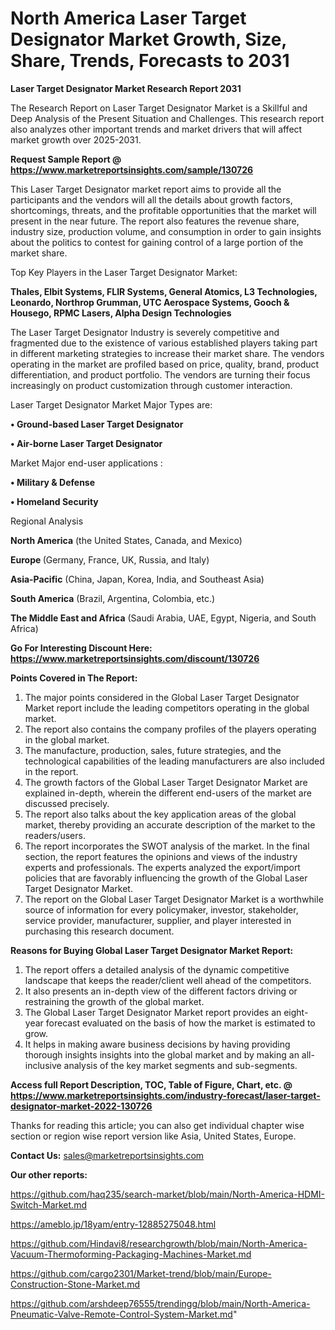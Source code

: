 # North America Laser Target Designator Market Growth, Size, Share, Trends, Forecasts to 2031

<strong>Laser Target Designator Market Research Report 2031</strong>

The Research Report on Laser Target Designator Market is a Skillful and Deep Analysis of the Present Situation and Challenges. This research report also analyzes other important trends and market drivers that will affect market growth over 2025-2031.

<strong>Request Sample Report @ <a href=https://www.marketreportsinsights.com/sample/130726>https://www.marketreportsinsights.com/sample/130726</a></strong>

This Laser Target Designator market report aims to provide all the participants and the vendors will all the details about growth factors, shortcomings, threats, and the profitable opportunities that the market will present in the near future. The report also features the revenue share, industry size, production volume, and consumption in order to gain insights about the politics to contest for gaining control of a large portion of the market share.

Top Key Players in the Laser Target Designator Market:

<strong>Thales, Elbit Systems, FLIR Systems, General Atomics, L3 Technologies, Leonardo, Northrop Grumman, UTC Aerospace Systems, Gooch & Housego, RPMC Lasers, Alpha Design Technologies</strong>

The Laser Target Designator Industry is severely competitive and fragmented due to the existence of various established players taking part in different marketing strategies to increase their market share. The vendors operating in the market are profiled based on price, quality, brand, product differentiation, and product portfolio. The vendors are turning their focus increasingly on product customization through customer interaction.

Laser Target Designator Market Major Types are:

<strong>• Ground-based Laser Target Designator

• Air-borne Laser Target Designator</strong>

Market Major end-user applications :

<strong>• Military & Defense

• Homeland Security</strong>

Regional Analysis

</u><strong><b>North America</b></strong> (the United States, Canada, and Mexico)

<strong><b>Europe </b></strong>(Germany, France, UK, Russia, and Italy)

<strong><b>Asia-Pacific</b></strong> (China, Japan, Korea, India, and Southeast Asia)

<strong><b>South America</b></strong> (Brazil, Argentina, Colombia, etc.)

<strong><b>The Middle East and Africa</b></strong> (Saudi Arabia, UAE, Egypt, Nigeria, and South Africa)

<strong>Go For Interesting Discount Here: <a href=https://www.marketreportsinsights.com/discount/130726>https://www.marketreportsinsights.com/discount/130726</a></strong>

<strong>Points Covered in The Report:</strong>
<ol>
  <li>The major points considered in the Global Laser Target Designator Market report include the leading competitors operating in the global market.</li>
  <li>The report also contains the company profiles of the players operating in the global market.</li>
  <li>The manufacture, production, sales, future strategies, and the technological capabilities of the leading manufacturers are also included in the report.</li>
  <li>The growth factors of the Global Laser Target Designator Market are explained in-depth, wherein the different end-users of the market are discussed precisely.</li>
  <li>The report also talks about the key application areas of the global market, thereby providing an accurate description of the market to the readers/users.</li>
  <li>The report incorporates the SWOT analysis of the market. In the final section, the report features the opinions and views of the industry experts and professionals. The experts analyzed the export/import policies that are favorably influencing the growth of the Global Laser Target Designator Market.</li>
  <li>The report on the Global Laser Target Designator Market is a worthwhile source of information for every policymaker, investor, stakeholder, service provider, manufacturer, supplier, and player interested in purchasing this research document.</li>
</ol>
<strong>Reasons for Buying Global Laser Target Designator Market Report:</strong>

<ol>
  <li>The report offers a detailed analysis of the dynamic competitive landscape that keeps the reader/client well ahead of the competitors.</li>
  <li>It also presents an in-depth view of the different factors driving or restraining the growth of the global market.</li>
  <li>The Global Laser Target Designator Market report provides an eight-year forecast evaluated on the basis of how the market is estimated to grow.</li>
  <li>It helps in making aware business decisions by having providing thorough insights insights into the global market and by making an all-inclusive analysis of the key market segments and sub-segments.</li>
</ol>
<strong>Access full Report Description, TOC, Table of Figure, Chart, etc. @ <a href=https://www.marketreportsinsights.com/industry-forecast/laser-target-designator-market-2022-130726>https://www.marketreportsinsights.com/industry-forecast/laser-target-designator-market-2022-130726</a></strong>


Thanks for reading this article; you can also get individual chapter wise section or region wise report version like Asia, United States, Europe.

<strong>Contact Us:</strong>
sales@marketreportsinsights.com

<strong>Our other reports:</strong>

<a href=https://github.com/haq235/search-market/blob/main/North-America-HDMI-Switch-Market.md>https://github.com/haq235/search-market/blob/main/North-America-HDMI-Switch-Market.md</a>

<a href=https://ameblo.jp/18yam/entry-12885275048.html>https://ameblo.jp/18yam/entry-12885275048.html</a>

<a href=https://github.com/Hindavi8/researchgrowth/blob/main/North-America-Vacuum-Thermoforming-Packaging-Machines-Market.md>https://github.com/Hindavi8/researchgrowth/blob/main/North-America-Vacuum-Thermoforming-Packaging-Machines-Market.md</a>

<a href=https://github.com/cargo2301/Market-trend/blob/main/Europe-Construction-Stone-Market.md>https://github.com/cargo2301/Market-trend/blob/main/Europe-Construction-Stone-Market.md</a>

<a href=https://github.com/arshdeep76555/trendingg/blob/main/North-America-Pneumatic-Valve-Remote-Control-System-Market.md>https://github.com/arshdeep76555/trendingg/blob/main/North-America-Pneumatic-Valve-Remote-Control-System-Market.md</a>"
